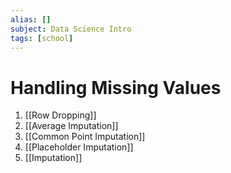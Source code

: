 ```yaml
---
alias: []
subject: Data Science Intro
tags: [school]
---
```

# Handling Missing Values

1. [[Row Dropping]]
2. [[Average Imputation]]
3. [[Common Point Imputation]]
4. [[Placeholder Imputation]]
5. [[Imputation]]